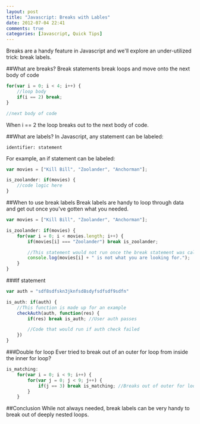 ```yaml
---
layout: post
title: "Javascript: Breaks with Lables"
date: 2012-07-04 22:41
comments: true
categories: [Javascript, Quick Tips]
---
```


Breaks are a handy feature in Javascript and we'll explore an under-utilized trick: break labels.

<!-- more -->

##What are breaks?
Break statements break loops and move onto the next body of code

``` js
for(var i = 0; i < 4; i++) {
	//loop body
	if(i == 2) break;
}

//next body of code
```

When i == 2 the loop breaks out to the next body of code.

##What are labels?
In Javascript, any statement can be labeled:

```
identifier: statement
```

For example, an if statement can be labeled:

``` js
var movies = ["Kill Bill", "Zoolander", "Anchorman"];

is_zoolander: if(movies) {
	//code logic here
}
```

##When to use break labels
Break labels are handy to loop through data and get out once you've gotten what you needed.

``` js
var movies = ["Kill Bill", "Zoolander", "Anchorman"];

is_zoolander: if(movies) {
	for(var i = 0; i < movies.length; i++) {
		if(movies[i] === "Zoolander") break is_zoolander;

		//This statement would not run once the break statement was called
		console.log(movies[i] + " is not what you are looking for.");
	}
}
```

###If statement

``` js
var auth = "sdf8sdfskn3jknfsd8sdyfsdfsdf9sdfn"

is_auth: if(auth) {
	//This function is made up for an example
	checkAuth(auth, function(res) {
		if(res) break is_auth; //User auth passes

		//Code that would run if auth check failed
	})
}
```

###Double for loop
Ever tried to break out of an outer for loop from inside the inner for loop?

``` js
is_matching:
	for(var i = 0; i < 9; i++) {
		for(var j = 0; j < 9; j++) {
			if(j == 3) break is_matching; //Breaks out of outer for loop, woo hoo!
		}
	}
```

##Conclusion
While not always needed, break labels can be very handy to break out of deeply nested loops.